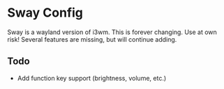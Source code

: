 # Sway Config

Sway is a wayland version of i3wm. This is forever changing. Use at own risk!
Several features are missing, but will continue adding.

## Todo

- Add function key support (brightness, volume, etc.)
